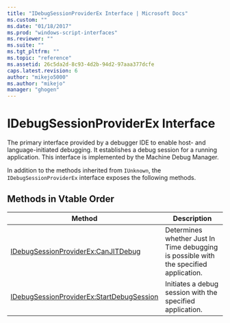 ```yaml
---
title: "IDebugSessionProviderEx Interface | Microsoft Docs"
ms.custom: ""
ms.date: "01/18/2017"
ms.prod: "windows-script-interfaces"
ms.reviewer: ""
ms.suite: ""
ms.tgt_pltfrm: ""
ms.topic: "reference"
ms.assetid: 26c5da2d-8c93-4d2b-94d2-97aaa377dcfe
caps.latest.revision: 6
author: "mikejo5000"
ms.author: "mikejo"
manager: "ghogen"
---
```

# IDebugSessionProviderEx Interface
The primary interface provided by a debugger IDE to enable host- and language-initiated debugging. It establishes a debug session for a running application. This interface is implemented by the Machine Debug Manager.  
  
 In addition to the methods inherited from `IUnknown`, the `IDebugSessionProviderEx` interface exposes the following methods.  
  
## Methods in Vtable Order  
  
|Method|Description|  
|------------|-----------------|  
|[IDebugSessionProviderEx:CanJITDebug](../../winscript/reference/idebugsessionproviderex-canjitdebug.md)|Determines whether Just In Time debugging is possible with the specified application.|  
|[IDebugSessionProviderEx:StartDebugSession](../../winscript/reference/idebugsessionproviderex-startdebugsession.md)|Initiates a debug session with the specified application.|